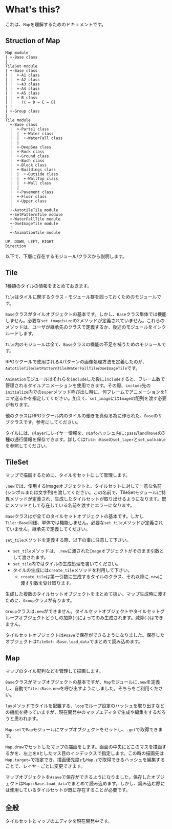 ﻿What's this?
===

これは、`Map`を理解するためのドキュメントです。

Struction of Map
---

```
Map module
| +-Base class
|
TileSet module
| +-Base class
| |  +-A1 class
| |  +-A2 class
| |  +-A3 class
| |  +-A4 class
| |  +-A5 class
| |  +-B class
| |    (C = D = E = B)
| |
| +-Group class
|
Tile module
  +-Base class
  |  +-Parts1 class
  |  |  +-Water class
  |  |  +-WaterFall class
  |  |
  |  +-DeepSea class
  |  +-Rock class
  |  +-Ground class
  |  +-Buch class
  |  +-Block class
  |  +-Buildings class
  |  |  +-Outside class
  |  |  +-WallTop class
  |  |  +-Wall class
  |  |
  |  +-Pavement class
  |  +-Floor class
  |  +-Upper class
  |
  +-AutotileTile module
  +-SetPatternTile module
  +-WaterFallTile module
  +-OneImageTile module
  |
  +-AnimationTile module

UP, DOWN, LEFT, RIGHT
Direction
```

以下で、下層に存在するモジュール/クラスから説明します。

Tile
---

1種類のタイルの情報をまとめておきます。

`Tile`はタイルに関するクラス・モジュール群を囲っておくためのモジュールです。

`Base`クラスがタイルオブジェクトの基本です。しかし、`Base`クラス単体では機能しません。必要な`set_image`/`size`の2メソッドが定義されていません。これらのメソッドは、ユーザが継承先のクラスで定義するか、後述のモジュールをインクルードします。

`Tile`内のモジュールは全て、`Base`クラスの機能の不足を補うためのモジュールです。

RPGツクールで使用される4パターンの画像処理方法を定義したのが、`AutotileTile`/`SetPatternTile`/`WaterFallTile`/`OneImageTile`です。

`Animation`モジュールはそれらを`include`した後に`include`すると、フレーム数で管理されるタイルアニメーションを使用できます。その際、`include`先の`initialize`内での`super`メソッド呼び出し時に、何フレームでアニメーションを1コマ送るかを指定してください。加えて、`set_image`には`Image`の配列を渡す必要が有ります。

他のクラスはRPGツクール内のタイルの働きを真似る為に作られた、`Base`のサブクラスです。参考にしてください。

タイルには、`@layer`にレイヤー情報を、`@info`ハッシュ内に`:pass`/`land`/`move`の3種の通行情報を保存できます。詳しくは`Tile::Base`の`set_layer`と`set_walkable`を参照してください。

TileSet
---

マップで描画するために、タイルをセットにして管理します。

`.new`では、使用するImageオブジェクトと、タイルセットに対して一意な名前(シンボルまたは文字列)を渡してください。この名前で、TileSetモジュールに特異メソッドが定義され、生成したタイルセットが取り出せるようになります。既にメソッドとして存在している名前を渡すとエラーになります。

`Base`クラスはが全てのタイルセットオブジェクトの基本です。しかし`Tile::Base`同様、単体では機能しません。必要な`set_tile`メソッドが定義されていません。継承先で定義してください。

`set_tile`メソッドを定義する際、以下の事に注意して下さい。

* `set_tile`メソッドは、`.new`に渡された`Image`オブジェクトがそのまま引数として渡されます。
* `set_tile`内ではタイルの生成処理を書いてください。
* タイルの生成には`create_tile`メソッドを利用して下さい。
    * `create_tile`は第一引数に生成するタイルのクラス、それ以降に`.new`に渡す引数を受け取ります。

生成した複数のタイルセットオブジェクトをまとめて扱い、マップ生成時に渡すために、`Group`クラスが有ります。

`Group`クラスは`.new`ができません。タイルセットオブジェクトやタイルセットグループオブジェクトどうしの加算(`+`)によってのみ生成されます。減算(`-`)はできません。

タイルセットオブジェクトは`#save`で保存ができるようになりました。保存したオブジェクトは`TileSet::Base.load_data`でまとめて読み込めます。

Map
---

マップのタイル配列などを管理して描画します。

`Base`クラスがマップオブジェクトの基本ですが、`Map`モジュールに`.new`を定義し、自動で`Tile::Base.new`を呼び出すようにしました。そちらをご利用ください。

`lay`メソッドでタイルを配置する、`loop`でループ設定のハッシュを取り出すなどの機能を持っていますが、現在開発中のマップエディタで生成や編集をするだろうと思われます。

`Map.set`で`Map`モジュールにマップオブジェクトをセットし、`.get`で取得できます。

`Map.draw`でセットしたマップの描画をします。画面の中央にどこのマスを描画するかを、左上を`0`としたマス目のインデックスで指定します。この時の描画先は`Map.target=`で指定でき、描画優先度`z`も`Map.z`で取得できるハッシュを編集することで、レイヤーごとに変更できます。

マップオブジェクトを`#save`で保存ができるようになりました。保存したオブジェクトは`Map::Base.load_data`でまとめて読み込めます。しかし、読み込む際には使用しているタイルセットが既に存在することが必要です。

全般
---

タイルセットとマップのエディタを現在開発中です。